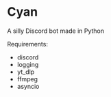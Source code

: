 # Cyan
A silly Discord bot made in Python

Requirements:
- discord
- logging
- yt_dlp
- ffmpeg
- asyncio